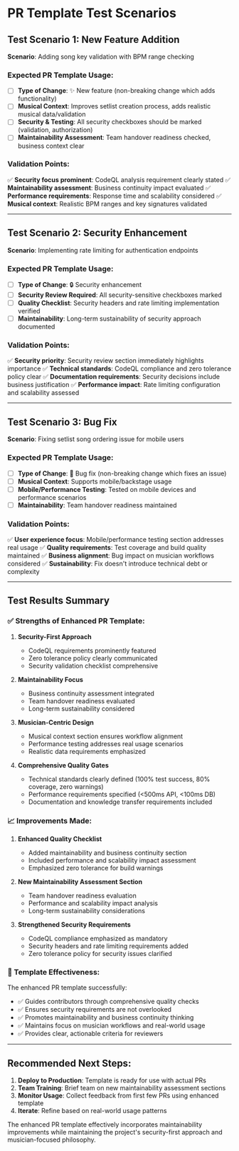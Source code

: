 # PR Template Test Scenarios

## Test Scenario 1: New Feature Addition

**Scenario**: Adding song key validation with BPM range checking

### Expected PR Template Usage:
- [ ] **Type of Change**: ✨ New feature (non-breaking change which adds functionality)
- [ ] **Musical Context**: Improves setlist creation process, adds realistic musical data/validation
- [ ] **Security & Testing**: All security checkboxes should be marked (validation, authorization)
- [ ] **Maintainability Assessment**: Team handover readiness checked, business context clear

### Validation Points:
✅ **Security focus prominent**: CodeQL analysis requirement clearly stated
✅ **Maintainability assessment**: Business continuity impact evaluated
✅ **Performance requirements**: Response time and scalability considered
✅ **Musical context**: Realistic BPM ranges and key signatures validated

---

## Test Scenario 2: Security Enhancement

**Scenario**: Implementing rate limiting for authentication endpoints

### Expected PR Template Usage:
- [ ] **Type of Change**: 🔒 Security enhancement
- [ ] **Security Review Required**: All security-sensitive checkboxes marked
- [ ] **Quality Checklist**: Security headers and rate limiting implementation verified
- [ ] **Maintainability**: Long-term sustainability of security approach documented

### Validation Points:
✅ **Security priority**: Security review section immediately highlights importance
✅ **Technical standards**: CodeQL compliance and zero tolerance policy clear
✅ **Documentation requirements**: Security decisions include business justification
✅ **Performance impact**: Rate limiting configuration and scalability assessed

---

## Test Scenario 3: Bug Fix

**Scenario**: Fixing setlist song ordering issue for mobile users

### Expected PR Template Usage:
- [ ] **Type of Change**: 🐛 Bug fix (non-breaking change which fixes an issue)
- [ ] **Musical Context**: Supports mobile/backstage usage
- [ ] **Mobile/Performance Testing**: Tested on mobile devices and performance scenarios
- [ ] **Maintainability**: Team handover readiness maintained

### Validation Points:
✅ **User experience focus**: Mobile/performance testing section addresses real usage
✅ **Quality requirements**: Test coverage and build quality maintained
✅ **Business alignment**: Bug impact on musician workflows considered
✅ **Sustainability**: Fix doesn't introduce technical debt or complexity

---

## Test Results Summary

### ✅ Strengths of Enhanced PR Template:

1. **Security-First Approach**
   - CodeQL requirements prominently featured
   - Zero tolerance policy clearly communicated
   - Security validation checklist comprehensive

2. **Maintainability Focus**
   - Business continuity assessment integrated
   - Team handover readiness evaluated
   - Long-term sustainability considered

3. **Musician-Centric Design**
   - Musical context section ensures workflow alignment
   - Performance testing addresses real usage scenarios
   - Realistic data requirements emphasized

4. **Comprehensive Quality Gates**
   - Technical standards clearly defined (100% test success, 80% coverage, zero warnings)
   - Performance requirements specified (<500ms API, <100ms DB)
   - Documentation and knowledge transfer requirements included

### 📈 Improvements Made:

1. **Enhanced Quality Checklist**
   - Added maintainability and business continuity section
   - Included performance and scalability impact assessment
   - Emphasized zero tolerance for build warnings

2. **New Maintainability Assessment Section**
   - Team handover readiness evaluation
   - Performance and scalability impact analysis
   - Long-term sustainability considerations

3. **Strengthened Security Requirements**
   - CodeQL compliance emphasized as mandatory
   - Security headers and rate limiting requirements added
   - Zero tolerance policy for security issues clarified

### 🎯 Template Effectiveness:

The enhanced PR template successfully:
- ✅ Guides contributors through comprehensive quality checks
- ✅ Ensures security requirements are not overlooked
- ✅ Promotes maintainability and business continuity thinking
- ✅ Maintains focus on musician workflows and real-world usage
- ✅ Provides clear, actionable criteria for reviewers

---

## Recommended Next Steps:

1. **Deploy to Production**: Template is ready for use with actual PRs
2. **Team Training**: Brief team on new maintainability assessment sections
3. **Monitor Usage**: Collect feedback from first few PRs using enhanced template
4. **Iterate**: Refine based on real-world usage patterns

The enhanced PR template effectively incorporates maintainability improvements while maintaining the project's security-first approach and musician-focused philosophy.